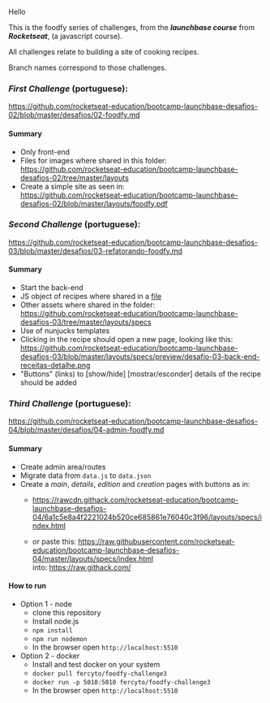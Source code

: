 Hello

This is the foodfy series of challenges, from the ***launchbase course*** from ***Rocketseat***, (a javascript course).  

All challenges relate to building a site of cooking recipes.

Branch names correspond to those challenges.

### ***First Challenge*** (portuguese):

https://github.com/rocketseat-education/bootcamp-launchbase-desafios-02/blob/master/desafios/02-foodfy.md

#### Summary

* Only front-end
* Files for images where shared in this folder:  
https://github.com/rocketseat-education/bootcamp-launchbase-desafios-02/tree/master/layouts
* Create a simple site as seen in:  
https://github.com/rocketseat-education/bootcamp-launchbase-desafios-02/blob/master/layouts/foodfy.pdf

### ***Second Challenge*** (portuguese):

https://github.com/rocketseat-education/bootcamp-launchbase-desafios-03/blob/master/desafios/03-refatorando-foodfy.md
#### Summary

* Start the back-end
* JS object of recipes where shared in a [file](https://github.com/rocketseat-education/bootcamp-launchbase-desafios-03/blob/master/assets/data.js)
* Other assets where shared in the folder:  
https://github.com/rocketseat-education/bootcamp-launchbase-desafios-03/tree/master/layouts/specs
* Use of nunjucks templates
* Clicking in the recipe should open a new page, looking like this:  
https://github.com/rocketseat-education/bootcamp-launchbase-desafios-03/blob/master/layouts/specs/preview/desafio-03-back-end-receitas-detalhe.png
* "Buttons" (links) to [show/hide] [mostrar/esconder] details of the recipe should be added

### ***Third Challenge*** (portuguese):

https://github.com/rocketseat-education/bootcamp-launchbase-desafios-04/blob/master/desafios/04-admin-foodfy.md

#### Summary

* Create admin area/routes
* Migrate data from `data.js` to `data.json`
* Create a *main*, *details*, *edition* and *creation* pages with buttons as in:  
  * https://rawcdn.githack.com/rocketseat-education/bootcamp-launchbase-desafios-04/6a1c5e8a4f2221024b520ce685861e76040c3f96/layouts/specs/index.html  

  * or paste this:
https://raw.githubusercontent.com/rocketseat-education/bootcamp-launchbase-desafios-04/master/layouts/specs/index.html  
into: https://raw.githack.com/

#### How to run

- Option 1 - node
  * clone this repository
  * Install node.js
  * `npm install`
  * `npm run nodemon`
  * In the browser open `http://localhost:5510`  
- Option 2 - docker
  * Install and test docker on your system
  * `docker pull fercyto/foodfy-challenge3`
  * `docker run -p 5010:5010 fercyto/foodfy-challenge3`
  * In the browser open `http://localhost:5510`  


